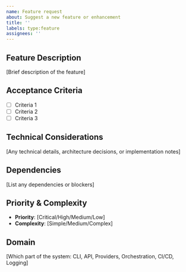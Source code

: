 ```yaml
---
name: Feature request
about: Suggest a new feature or enhancement
title: ''
labels: type:feature
assignees: ''
---
```


## Feature Description
[Brief description of the feature]

## Acceptance Criteria
- [ ] Criteria 1
- [ ] Criteria 2
- [ ] Criteria 3

## Technical Considerations
[Any technical details, architecture decisions, or implementation notes]

## Dependencies
[List any dependencies or blockers]

## Priority & Complexity
- **Priority**: [Critical/High/Medium/Low]
- **Complexity**: [Simple/Medium/Complex]

## Domain
[Which part of the system: CLI, API, Providers, Orchestration, CI/CD, Logging]
